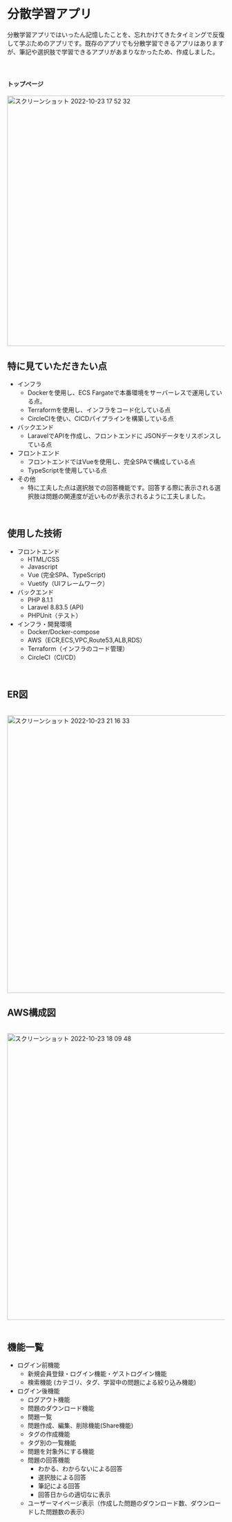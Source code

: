 

# 分散学習アプリ
分散学習アプリではいったん記憶したことを、忘れかけてきたタイミングで反復して学ぶためのアプリです。既存のアプリでも分散学習できるアプリはありますが、筆記や選択肢で学習できるアプリがあまりなかったため、作成しました。<br>
<br>
<br>  

#### トップページ
<img width="580" alt="スクリーンショット 2022-10-23 17 52 32" src="https://user-images.githubusercontent.com/88951052/197383220-cee91c37-1bc3-41cc-adcf-5201d772b3d7.png">
<br>

## 特に見ていただきたい点

- インフラ
  - Dockerを使用し、ECS Fargateで本番環境をサーバーレスで運用している点。
  - Terraformを使用し、インフラをコード化している点
  - CircleCIを使い、CICDパイプラインを構築している点
- バックエンド
  - LaravelでAPIを作成し、フロントエンドに JSONデータをリスポンスしている点
- フロントエンド
  - フロントエンドではVueを使用し、完全SPAで構成している点
  - TypeScriptを使用している点
- その他
  - 特に工夫した点は選択肢での回答機能です。回答する際に表示される選択肢は問題の関連度が近いものが表示されるように工夫しました。
<br>

## 使用した技術
* フロントエンド  
  * HTML/CSS
  * Javascript
  * Vue (完全SPA、TypeScript)
  * Vuetify（UIフレームワーク）
* バックエンド  
  * PHP 8.1.1
  * Laravel 8.83.5 (API)
  * PHPUnit（テスト）
* インフラ・開発環境  
  * Docker/Docker-compose
  * AWS（ECR,ECS,VPC,Route53,ALB,RDS）
  * Terraform（インフラのコード管理）
  * CircleCI（CI/CD）

<br>

## ER図

<br>

<img width="643" alt="スクリーンショット 2022-10-23 21 16 33" src="https://user-images.githubusercontent.com/88951052/197391569-c9a86917-4fbf-4e8f-bd69-1ac0253bade3.png">
<br>

## AWS構成図

<br>

<img width="664" alt="スクリーンショット 2022-10-23 18 09 48" src="https://user-images.githubusercontent.com/88951052/197384015-06621b0f-87f7-44b5-afbb-46e3b240cda1.png">
<br>

<br>

## 機能一覧
* ログイン前機能
  * 新規会員登録・ログイン機能・ゲストログイン機能
  * 検索機能 (カテゴリ、タグ、学習中の問題による絞り込み機能)
* ログイン後機能
  * ログアウト機能
  * 問題のダウンロード機能
  * 問題一覧
  * 問題作成、編集、削除機能(Share機能)
  * タグの作成機能
  * タグ別の一覧機能
  * 問題を対象外にする機能
  * 問題の回答機能
     * わかる、わからないによる回答
     * 選択肢による回答
     * 筆記による回答
     * 回答日からの適切なに表示
  * ユーザーマイページ表示（作成した問題のダウンロード数、ダウンロードした問題数の表示）
